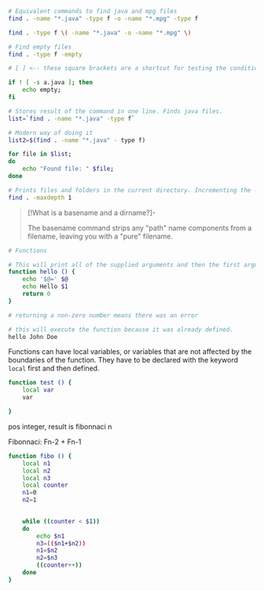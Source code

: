 ```bash
# Equivalent commands to find java and mpg files
find . -name "*.java" -type f -o -name "*.mpg" -type f

find . -type f \( -name "*.java" -o -name "*.mpg" \)
```

```bash
# Find empty files
find . -type f -empty
```

```bash
# [ ] <-- these square brackets are a shortcut for testing the condition (man test for more info)

if ! [ -s a.java ]; then 
	echo empty; 
fi
```

```bash
# Stores result of the command in one line. Finds java files.
list=`find . -name "*.java" -type f`

# Modern way of doing it
list2=$(find . -name "*.java" - type f)

for file in $list;
do
	echo "Found file: " $file;
done
```

```bash
# Prints files and folders in the current directory. Incrementing the -maxdepth by one will result in printing subdirectories. 
find . -maxdepth 1
```


>[!What is a basename and a dirname?]-
>
> The basename command strips any "path" name components from a filename, leaving you with a "pure" filename.

```bash
# Functions

# This will print all of the supplied arguments and then the first argument. (e.g. John Doe and then John).
function hello () {
	echo '$@=' $@
	echo Hello $1
	return 0
}

# returning a non-zero number means there was an error

# this will execute the function because it was already defined.
hello John Doe
```

Functions can have local variables, or variables that are not affected by the boundaries of the function. They have to be declared with the keyword `local` first and then defined.

```bash
function test () {
	local var
	var

}
```

pos integer, result is fibonnaci n

Fibonnaci: Fn-2 + Fn-1

```bash
function fibo () {
	local n1
	local n2
	local n3
	local counter
	n1=0
	n2=1
	

	while ((counter < $1))
	do
		echo $n1 
		n3=(($n1+$n2))
		n1=$n2
		n2=$n3
		((counter++))	
	done
}
```